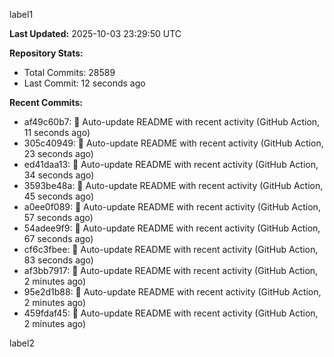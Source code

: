 
label1 
<!-- ACTIVITY_START -->
**Last Updated:** 2025-10-03 23:29:50 UTC

**Repository Stats:**
- Total Commits: 28589
- Last Commit: 12 seconds ago

**Recent Commits:**
- af49c60b7: 🤖 Auto-update README with recent activity (GitHub Action, 11 seconds ago)
- 305c40949: 🤖 Auto-update README with recent activity (GitHub Action, 23 seconds ago)
- ed41daa13: 🤖 Auto-update README with recent activity (GitHub Action, 34 seconds ago)
- 3593be48a: 🤖 Auto-update README with recent activity (GitHub Action, 45 seconds ago)
- a0ee0f089: 🤖 Auto-update README with recent activity (GitHub Action, 57 seconds ago)
- 54adee9f9: 🤖 Auto-update README with recent activity (GitHub Action, 67 seconds ago)
- cf6c3fbee: 🤖 Auto-update README with recent activity (GitHub Action, 83 seconds ago)
- af3bb7917: 🤖 Auto-update README with recent activity (GitHub Action, 2 minutes ago)
- 95e2d1b88: 🤖 Auto-update README with recent activity (GitHub Action, 2 minutes ago)
- 459fdaf45: 🤖 Auto-update README with recent activity (GitHub Action, 2 minutes ago)
<!-- ACTIVITY_END -->

label2
